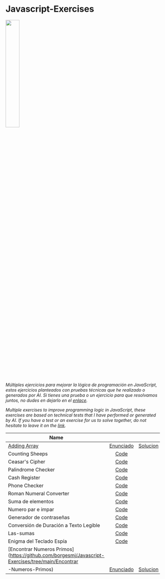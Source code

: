 # Javascript-Exercises
<img src="https://upload.wikimedia.org/wikipedia/commons/6/6a/JavaScript-logo.png" width="30%">

_Múltiples ejercicios para mejorar la lógica de programación en JavaScript, estos ejercicios planteados con pruebas técnicas que he realizado o generados por AI. Si tienes una prueba o un ejercicio para que resolvamos juntos, no dudes en dejarlo en el [enlace](https://github.com/borgesmj/Javascript-Exercises/issues)._


_Multiple exercises to improve programming logic in JavaScript, these exercises are based on technical tests that I have performed or generated by AI. If you have a test or an exercise for us to solve together, do not hesitate to leave it on the [link](https://github.com/borgesmj/Javascript-Exercises/issues)._

| Name      |       |  |
| ------------- |:-------------:|:--------|
|  [Adding Array](https://github.com/borgesmj/Javascript-Exercises/tree/main/Adding-Array)     | [Enunciado](https://github.com/borgesmj/Javascript-Exercises/tree/main/Adding-Array#readme) | [Solucion](https://github.com/borgesmj/Javascript-Exercises/blob/main/Adding-Array/script.js) |
|  Counting Sheeps     | [Code](https://github.com/borgesmj/Javascript-Exercises/tree/main/Adding-Array#adding-arrays)     | 
| Ceasar's Cipher     | [Code](https://github.com/borgesmj/Javascript-Exercises/blob/main/Ceasars-cipher/README.md#ceasars-cipher)      |
| Palindrome Checker     | [Code](https://github.com/borgesmj/Javascript-Exercises/blob/main/Palindrome-Checker/README.md#palindrome-checker)    |
| Cash Register     | [Code](https://github.com/borgesmj/Javascript-Exercises/blob/main/Cash-Register/README.md#cash-register)    |  
| Phone Checker     | [Code](https://github.com/borgesmj/Javascript-Exercises/blob/main/Phone-checker/README.md#phone-checker)    | 
| Roman Numeral Converter   | [Code](https://github.com/borgesmj/Javascript-Exercises/tree/main/Roman-Numeral-Converter#roman-numeral-converter)    | 
| Suma de elementos   | [Code](https://github.com/borgesmj/Javascript-Exercises/tree/main/Suma-de-elementos#suma-de-elementos)    |  
| Numero par e impar   | [Code](https://github.com/borgesmj/Javascript-Exercises/tree/main/Numero-par-e-impar#Numero-par-e-impar)    | 
| Generador de contraseñas   | [Code](https://github.com/borgesmj/Javascript-Exercises/tree/main/Generador-de-Contrase%C3%B1as)    | 
| Conversión de Duración a Texto Legible   | [Code](https://github.com/borgesmj/Javascript-Exercises/blob/main/Seconds-to-letters/README.md#conversi%C3%B3n-de-duraci%C3%B3n-a-texto-legible)    | 
| Las-sumas   | [Code](https://github.com/borgesmj/Javascript-Exercises/blob/main/Las-sumas/README.md#las-sumas)    | 
| Enigma del Teclado Espía   | [Code](https://github.com/borgesmj/Javascript-Exercises/blob/main/Las-sumas/README.md#las-sumas)    | 
|  [Encontrar Numeros Primos](https://github.com/borgesmj/Javascript-Exercises/tree/main/Encontrar 
-Numeros-Primos)     | [Enunciado](https://github.com/borgesmj/Javascript-Exercises/tree/main/Encontrar-Numeros-Primos#readme) | [Solucion](https://github.com/borgesmj/Javascript-Exercises/blob/main/Encontrar-Numeros-Primos/script.js) |
